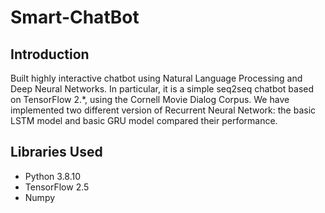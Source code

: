 # Smart-ChatBot
## Introduction
Built highly interactive chatbot using Natural Language Processing and Deep Neural Networks. In particular, it is a simple seq2seq chatbot based on TensorFlow 2.*, using the Cornell Movie Dialog Corpus. We have implemented two different version of Recurrent Neural Network: the basic LSTM model and basic GRU model compared their performance.
## Libraries Used
- Python 3.8.10
- TensorFlow 2.5
- Numpy
